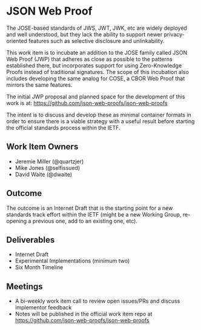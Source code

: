 # JSON Web Proof

The JOSE-based standards of JWS, JWT, JWK, etc are widely deployed and well understood, but they lack the ability to support newer privacy-oriented features such as selective disclosure and unlinkability.

This work item is to incubate an addition to the JOSE family called JSON Web Proof (JWP) that adheres as close as possible to the patterns established there, but incorporates support for using Zero-Knowledge Proofs instead of traditional signatures.  The scope of this incubation also includes developing the same analog for COSE, a CBOR Web Proof that mirrors the same features.

The initial JWP proposal and planned space for the development of this work is at: https://github.com/json-web-proofs/json-web-proofs

The intent is to discuss and develop these as minimal container formats in order to ensure there is a viable strategy with a useful result before starting the official standards process within the IETF.

## Work Item Owners
- Jeremie Miller (@quartzjer)
- Mike Jones (@selfissued)
- David Waite (@dwaite)

## Outcome
The outcome is an Internet Draft that is the starting point for a new standards track effort within the IETF (might be a new Working Group, re-opening a previous one, add to an existing one, etc).

## Deliverables
- Internet Draft
- Experimental Implementations (minimum two)
- Six Month Timeline

## Meetings
- A bi-weekly work item call to review open issues/PRs and discuss implementor feedback
- Notes will be published in the official work item repo at https://github.com/json-web-proofs/json-web-proofs
